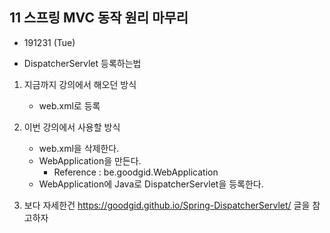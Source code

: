 
 
## 11 스프링 MVC 동작 원리 마무리

- 191231 (Tue)

- DispatcherServlet 등록하는법 

1. 지금까지 강의에서 해오던 방식
    - web.xml로 등록
    
2. 이번 강의에서 사용할 방식
    - web.xml을 삭제한다.
    - WebApplication을 만든다.
        - Reference : be.goodgid.WebApplication
    - WebApplication에 Java로 DispatcherServlet을 등록한다.
    
3. 보다 자세한건 https://goodgid.github.io/Spring-DispatcherServlet/ 글을 참고하자